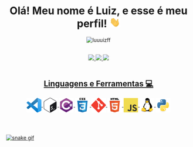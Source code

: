 <h1 align="center"> Olá! Meu nome é Luiz, e esse é meu perfil! <img src="https://raw.githubusercontent.com/Luuuizff/Luuuizff/main/master/Assets/Hi.gif" width="29px"> </h1>

<p align="center"> <img src="https://komarev.com/ghpvc/?username=luuuizff&label=Visitas&color=9a07df&style=flat" alt="luuuizff" /> </p>

<br>

<div align="center">
  <a href="https://www.youtube.com/watch?v=dQw4w9WgXcQ">
  <img height="180em" src="https://github-readme-stats.vercel.app/api?username=luuuizff&show_icons=true&theme=radical&include_all_commits=true&count_private=true"/>
  <img height="180em" src="https://github-readme-stats.vercel.app/api/top-langs/?username=rafaballerini&layout=compact&langs_count=7&theme=radical"/>
  <img width="49%" src="https://github-readme-streak-stats.herokuapp.com/?user=luuuizff&theme=radical" />
</div>
  
<!--
<img src="https://github.com/Luuuizff/Luuuizff/blob/main/master/Assets/githubTeste.png"/>
-->

<br>

<h2 align="center">Linguagens e Ferramentas 💻</h2>
<p align="center">
    <img align="center" width="40" height="40"/ src="https://github.com/Luuuizff/Luuuizff/blob/main/master/Assets/icons/Visual_Studio_Code_1.35_icon.png"/>
    <img align="center" width="40" height="40"/ src="https://github.com/Luuuizff/Luuuizff/blob/main/master/Assets/icons/bash.svg"/>
    <img align="center" width="40" height="40"/ src="https://github.com/Luuuizff/Luuuizff/blob/main/master/Assets/icons/csharp-original.svg"/>
    <img align="center" width="40" height="40"/ src="https://github.com/Luuuizff/Luuuizff/blob/main/master/Assets/icons/css3-original-wordmark.svg"/>
    <img align="center" width="40" height="40"/ src="https://github.com/Luuuizff/Luuuizff/blob/main/master/Assets/icons/git.svg"/>
    <img align="center" width="40" height="40"/ src="https://github.com/Luuuizff/Luuuizff/blob/main/master/Assets/icons/html5-original-wordmark.svg"/>
    <img align="center" width="40" height="40"/ src="https://github.com/Luuuizff/Luuuizff/blob/main/master/Assets/icons/javascript-original.svg"/>
    <img align="center" width="40" height="40"/ src="https://github.com/Luuuizff/Luuuizff/blob/main/master/Assets/icons/linux-original.svg"/>
    <img align="center" width="40" height="40"/ src="https://github.com/Luuuizff/Luuuizff/blob/main/master/Assets/icons/python-original.svg"/>
</p>

<br>
  
<!--
 Themes: https://github.com/anuraghazra/github-readme-stats/blob/master/themes/README.md
-->

##
![snake gif](https://github.com/luuuizff/luuuizff/blob/output/github-contribution-grid-snake.gif)
